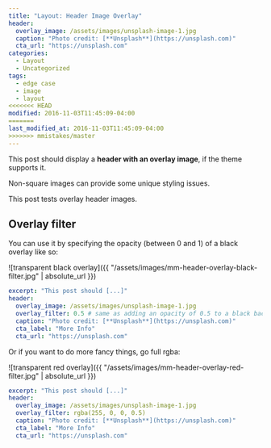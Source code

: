```yaml
---
title: "Layout: Header Image Overlay"
header:
  overlay_image: /assets/images/unsplash-image-1.jpg
  caption: "Photo credit: [**Unsplash**](https://unsplash.com)"
  cta_url: "https://unsplash.com"
categories:
  - Layout
  - Uncategorized
tags:
  - edge case
  - image
  - layout
<<<<<<< HEAD
modified: 2016-11-03T11:45:09-04:00
=======
last_modified_at: 2016-11-03T11:45:09-04:00
>>>>>>> mmistakes/master
---
```


This post should display a **header with an overlay image**, if the theme supports it.

Non-square images can provide some unique styling issues.

This post tests overlay header images.

## Overlay filter

You can use it by specifying the opacity (between 0 and 1) of a black overlay like so:

![transparent black overlay]({{ "/assets/images/mm-header-overlay-black-filter.jpg" | absolute_url }})

```yaml
excerpt: "This post should [...]"
header:
  overlay_image: /assets/images/unsplash-image-1.jpg
  overlay_filter: 0.5 # same as adding an opacity of 0.5 to a black background
  caption: "Photo credit: [**Unsplash**](https://unsplash.com)"
  cta_label: "More Info"
  cta_url: "https://unsplash.com"
```

Or if you want to do more fancy things, go full rgba:

![transparent red overlay]({{ "/assets/images/mm-header-overlay-red-filter.jpg" | absolute_url }})

```yaml
excerpt: "This post should [...]"
header:
  overlay_image: /assets/images/unsplash-image-1.jpg
  overlay_filter: rgba(255, 0, 0, 0.5)
  caption: "Photo credit: [**Unsplash**](https://unsplash.com)"
  cta_label: "More Info"
  cta_url: "https://unsplash.com"
```